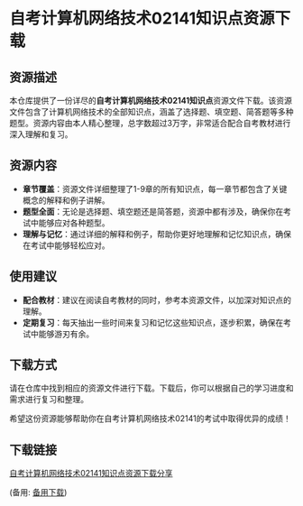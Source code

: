 # 自考计算机网络技术02141知识点资源下载

## 资源描述

本仓库提供了一份详尽的**自考计算机网络技术02141知识点**资源文件下载。该资源文件包含了计算机网络技术的全部知识点，涵盖了选择题、填空题、简答题等多种题型。资源内容由本人精心整理，总字数超过3万字，非常适合配合自考教材进行深入理解和复习。

## 资源内容

- **章节覆盖**：资源文件详细整理了1-9章的所有知识点，每一章节都包含了关键概念的解释和例子讲解。
- **题型全面**：无论是选择题、填空题还是简答题，资源中都有涉及，确保你在考试中能够应对各种题型。
- **理解与记忆**：通过详细的解释和例子，帮助你更好地理解和记忆知识点，确保在考试中能够轻松应对。

## 使用建议

- **配合教材**：建议在阅读自考教材的同时，参考本资源文件，以加深对知识点的理解。
- **定期复习**：每天抽出一些时间来复习和记忆这些知识点，逐步积累，确保在考试中能够游刃有余。

## 下载方式

请在仓库中找到相应的资源文件进行下载。下载后，你可以根据自己的学习进度和需求进行复习和整理。

希望这份资源能够帮助你在自考计算机网络技术02141的考试中取得优异的成绩！

## 下载链接
[自考计算机网络技术02141知识点资源下载分享](https://pan.quark.cn/s/73a0f0dc9ab9) 

(备用: [备用下载](https://pan.baidu.com/s/1tmgDa1f2o2Lw_8TySIx11A?pwd=8j2i))
